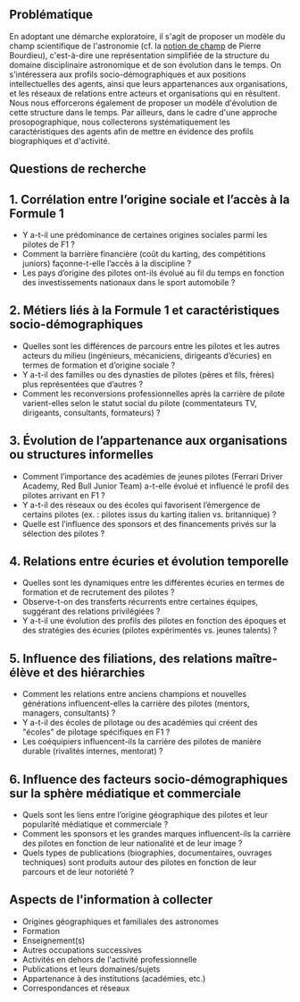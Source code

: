 ## Problématique

En adoptant une démarche exploratoire, il s'agit de proposer un modèle du champ scientifique de l'astronomie (cf. la [notion de champ](https://fr.wikipedia.org/wiki/Champ_(sociologie)) de Pierre Bourdieu), c'est-à-dire une représentation simplifiée de la structure du domaine disciplinaire astronomique et de son évolution dans le temps. On s'intéressera aux profils socio-démographiques et aux positions intellectuelles des agents, ainsi que leurs appartenances aux organisations, et les réseaux de relations entre acteurs et organisations qui en résultent. Nous nous efforcerons également de proposer un modèle d'évolution de cette structure dans le temps. Par ailleurs, dans le cadre d'une approche prosopographique, nous collecterons systématiquement les caractéristiques des agents afin de mettre en évidence des profils biographiques et d'activité.

## Questions de recherche


## 1. Corrélation entre l’origine sociale et l’accès à la Formule 1  
- Y a-t-il une prédominance de certaines origines sociales parmi les pilotes de F1 ?  
- Comment la barrière financière (coût du karting, des compétitions juniors) façonne-t-elle l’accès à la discipline ?  
- Les pays d’origine des pilotes ont-ils évolué au fil du temps en fonction des investissements nationaux dans le sport automobile ?  

## 2. Métiers liés à la Formule 1 et caractéristiques socio-démographiques  
- Quelles sont les différences de parcours entre les pilotes et les autres acteurs du milieu (ingénieurs, mécaniciens, dirigeants d’écuries) en termes de formation et d’origine sociale ?  
- Y a-t-il des familles ou des dynasties de pilotes (pères et fils, frères) plus représentées que d’autres ?  
- Comment les reconversions professionnelles après la carrière de pilote varient-elles selon le statut social du pilote (commentateurs TV, dirigeants, consultants, formateurs) ?  

## 3. Évolution de l’appartenance aux organisations ou structures informelles  
- Comment l’importance des académies de jeunes pilotes (Ferrari Driver Academy, Red Bull Junior Team) a-t-elle évolué et influencé le profil des pilotes arrivant en F1 ?  
- Y a-t-il des réseaux ou des écoles qui favorisent l’émergence de certains pilotes (ex. : pilotes issus du karting italien vs. britannique) ?  
- Quelle est l’influence des sponsors et des financements privés sur la sélection des pilotes ?  

## 4. Relations entre écuries et évolution temporelle  
- Quelles sont les dynamiques entre les différentes écuries en termes de formation et de recrutement des pilotes ?  
- Observe-t-on des transferts récurrents entre certaines équipes, suggérant des relations privilégiées ?  
- Y a-t-il une évolution des profils des pilotes en fonction des époques et des stratégies des écuries (pilotes expérimentés vs. jeunes talents) ?  

## 5. Influence des filiations, des relations maître-élève et des hiérarchies  
- Comment les relations entre anciens champions et nouvelles générations influencent-elles la carrière des pilotes (mentors, managers, consultants) ?  
- Y a-t-il des écoles de pilotage ou des académies qui créent des "écoles" de pilotage spécifiques en F1 ?  
- Les coéquipiers influencent-ils la carrière des pilotes de manière durable (rivalités internes, mentorat) ?  

## 6. Influence des facteurs socio-démographiques sur la sphère médiatique et commerciale  
- Quels sont les liens entre l’origine géographique des pilotes et leur popularité médiatique et commerciale ?  
- Comment les sponsors et les grandes marques influencent-ils la carrière des pilotes en fonction de leur nationalité et de leur image ?  
- Quels types de publications (biographies, documentaires, ouvrages techniques) sont produits autour des pilotes en fonction de leur parcours et de leur notoriété ?  



## Aspects de l'information à collecter

* Origines géographiques et familiales des astronomes
* Formation
* Enseignement(s)
* Autres occupations successives
* Activités en dehors de l'activité professionnelle
* Publications et leurs domaines/sujets
* Appartenance à des institutions (académies, etc.)
* Correspondances et réseaux

